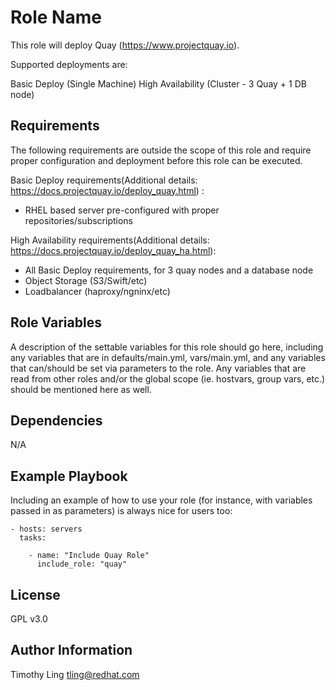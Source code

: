 Role Name
=========

This role will deploy Quay (https://www.projectquay.io).

Supported deployments are:

Basic Deploy (Single Machine)
High Availability (Cluster - 3 Quay + 1 DB node)


Requirements
------------

The following requirements are outside the scope of this role and require proper configuration
and deployment before this role can be executed.

Basic Deploy requirements(Additional details: https://docs.projectquay.io/deploy_quay.html) :

* RHEL based server pre-configured with proper repositories/subscriptions


High Availability requirements(Additional details: https://docs.projectquay.io/deploy_quay_ha.html):

* All Basic Deploy requirements, for 3 quay nodes and a database node
* Object Storage (S3/Swift/etc)
* Loadbalancer (haproxy/ngninx/etc)

Role Variables
--------------

A description of the settable variables for this role should go here, including any variables that are in defaults/main.yml, vars/main.yml, and any variables that can/should be set via parameters to the role. Any variables that are read from other roles and/or the global scope (ie. hostvars, group vars, etc.) should be mentioned here as well.

Dependencies
------------

N/A

Example Playbook
----------------

Including an example of how to use your role (for instance, with variables passed in as parameters) is always nice for users too:

    - hosts: servers
      tasks:
         
        - name: "Include Quay Role"
          include_role: "quay" 

License
-------

GPL v3.0

Author Information
------------------

Timothy Ling <tling@redhat.com>
